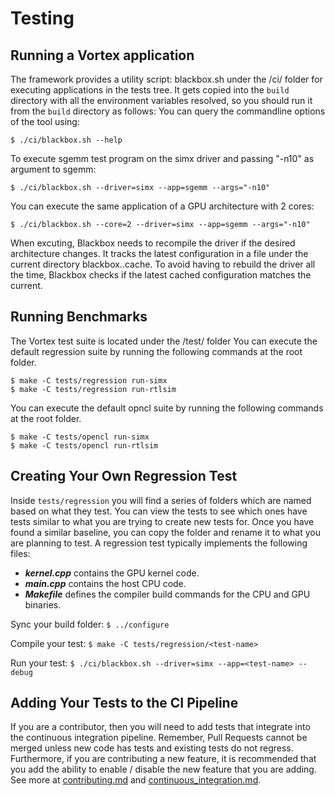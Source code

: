 # Testing

## Running a Vortex application

The framework provides a utility script: blackbox.sh under the /ci/ folder for executing applications in the tests tree. It gets copied into the `build` directory with all the environment variables resolved, so you should run it from the `build` directory as follows:
You can query the commandline options of the tool using:

    $ ./ci/blackbox.sh --help

To execute sgemm test program on the simx driver and passing "-n10" as argument to sgemm:

    $ ./ci/blackbox.sh --driver=simx --app=sgemm --args="-n10"

You can execute the same application of a GPU architecture with 2 cores:

    $ ./ci/blackbox.sh --core=2 --driver=simx --app=sgemm --args="-n10"

When excuting, Blackbox needs to recompile the driver if the desired architecture changes.
It tracks the latest configuration in a file under the current directory blackbox.<driver>.cache.
To avoid having to rebuild the driver all the time, Blackbox checks if the latest cached configuration matches the current.

## Running Benchmarks

The Vortex test suite is located under the /test/ folder
You can execute the default regression suite by running the following commands at the root folder.

    $ make -C tests/regression run-simx
    $ make -C tests/regression run-rtlsim

You can execute the default opncl suite by running the following commands at the root folder.

    $ make -C tests/opencl run-simx
    $ make -C tests/opencl run-rtlsim

## Creating Your Own Regression Test

Inside `tests/regression` you will find a series of folders which are named based on what they test.
You can view the tests to see which ones have tests similar to what you are trying to create new tests for.
Once you have found a similar baseline, you can copy the folder and rename it to what you are planning to test.
A regression test typically implements the following files:
- ***kernel.cpp*** contains the GPU kernel code.
- ***main.cpp*** contains the host CPU code.
- ***Makefile*** defines the compiler build commands for the CPU and GPU binaries.

Sync your build folder: `$ ../configure`

Compile your test: `$ make -C tests/regression/<test-name>`

Run your test: `$ ./ci/blackbox.sh --driver=simx --app=<test-name> --debug`

## Adding Your Tests to the CI Pipeline
If you are a contributor, then you will need to add tests that integrate into the continuous integration pipeline. Remember, Pull Requests cannot be merged unless new code has tests and existing tests do not regress. Furthermore, if you are contributing a new feature, it is recommended that you add the ability to enable / disable the new feature that you are adding. See more at [contributing.md](contributing.md) and [continuous_integration.md](continuous_integration.md).